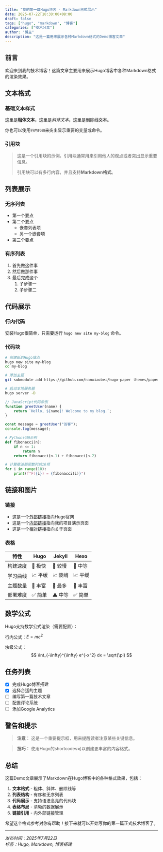 ```yaml
---
title: "我的第一篇Hugo博客 - Markdown格式展示"
date: 2025-07-22T10:30:00+08:00
draft: false
tags: ["hugo", "markdown", "博客"]
categories: ["技术分享"]
author: "博主"
description: "这是一篇用来展示各种Markdown格式的Demo博客文章"
---
```


## 前言

欢迎来到我的技术博客！这篇文章主要用来展示Hugo博客中各种Markdown格式的渲染效果。

## 文本格式

### 基础文本样式

这里是**粗体文本**，这里是*斜体文本*，这里是~~删除线文本~~。

你也可以使用`行内代码`来突出显示重要的变量或命令。

### 引用块

> 这是一个引用块的示例。引用块通常用来引用他人的观点或者突出显示重要信息。
> 
> 引用块可以有多行内容，并且支持**Markdown格式**。

## 列表展示

### 无序列表
- 第一个要点
- 第二个要点
  - 嵌套列表项
  - 另一个嵌套项
- 第三个要点

### 有序列表
1. 首先做这件事
2. 然后做那件事
3. 最后完成这个
   1. 子步骤一
   2. 子步骤二

## 代码展示

### 行内代码
安装Hugo很简单，只需要运行 `hugo new site my-blog` 命令。

### 代码块

```bash
# 创建新的Hugo站点
hugo new site my-blog
cd my-blog

# 添加主题
git submodule add https://github.com/nanxiaobei/hugo-paper themes/paper

# 启动本地服务器
hugo server -D
```

```javascript
// JavaScript代码示例
function greetUser(name) {
    return `Hello, ${name}! Welcome to my blog.`;
}

const message = greetUser("访客");
console.log(message);
```

```python
# Python代码示例
def fibonacci(n):
    if n <= 1:
        return n
    return fibonacci(n-1) + fibonacci(n-2)

# 计算斐波那契数列前10项
for i in range(10):
    print(f"F({i}) = {fibonacci(i)}")
```

## 链接和图片

### 链接
- 这是一个[外部链接](https://gohugo.io/)指向Hugo官网
- 这是一个[内部链接](/demos/odcs.html)指向我的项目演示页面
- 这是一个[相对链接](../about/)指向关于页面

### 表格

| 特性 | Hugo | Jekyll | Hexo |
|------|------|--------|------|
| 构建速度 | 🚀 极快 | 🐌 较慢 | 🏃 中等 |
| 学习曲线 | 📈 平缓 | 📈 陡峭 | 📈 平缓 |
| 主题数量 | 🎨 丰富 | 🎨 最多 | 🎨 丰富 |
| 部署难度 | ✅ 简单 | ⚠️ 中等 | ✅ 简单 |

## 数学公式

Hugo支持数学公式渲染（需要配置）：

行内公式：$E = mc^2$

块级公式：
$$
\int_{-\infty}^{\infty} e^{-x^2} dx = \sqrt{\pi}
$$

## 任务列表

- [x] 完成Hugo博客搭建
- [x] 选择合适的主题
- [ ] 编写第一篇技术文章
- [ ] 配置评论系统
- [ ] 添加Google Analytics

## 警告和提示

> **注意：** 这是一个重要提示框，用来提醒读者注意某些关键信息。

> **技巧：** 使用Hugo的shortcodes可以创建更丰富的内容格式。

## 总结

这篇Demo文章展示了Markdown在Hugo博客中的各种格式效果，包括：

1. **文本格式** - 粗体、斜体、删除线等
2. **列表结构** - 有序和无序列表
3. **代码展示** - 支持语法高亮的代码块
4. **表格布局** - 清晰的数据展示
5. **链接引用** - 内外部链接管理

希望这个格式参考对你有帮助！接下来就可以开始写你的第一篇正式技术博客了。

---

*发布时间：2025年7月22日*  
*标签：Hugo, Markdown, 博客搭建*